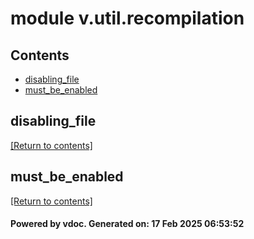 # module v.util.recompilation


## Contents
- [disabling_file](#disabling_file)
- [must_be_enabled](#must_be_enabled)

## disabling_file
[[Return to contents]](#Contents)

## must_be_enabled
[[Return to contents]](#Contents)

#### Powered by vdoc. Generated on: 17 Feb 2025 06:53:52
